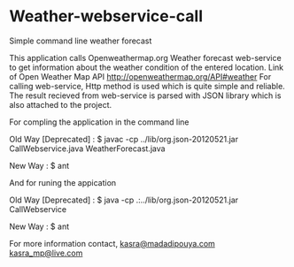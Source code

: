 Weather-webservice-call
=======================

Simple command line weather forecast

This application calls  Openweathermap.org Weather forecast web-service 
to get information about the weather condition of the entered location.
Link of Open Weather Map API
http://openweathermap.org/API#weather
For calling web-service, Http method is used which is quite simple and reliable.
The result recieved from web-service is parsed with JSON library which is also attached to the project.

For compling the application in the command line

Old Way [Deprecated] :
$ javac -cp ../lib/org.json-20120521.jar CallWebservice.java WeatherForecast.java

New Way :
$ ant

And for runing the appication

Old Way [Deprecated] :
$ java -cp .:../lib/org.json-20120521.jar CallWebservice

New Way :
$ ant

For more information contact,
kasra@madadipouya.com 
kasra_mp@live.com
